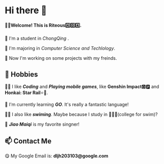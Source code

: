 <h1> Hi there 👋</h1>

<!--
**Riteous404/Riteous404** is a ✨ _special_ ✨ repository because its `README.md` (this file) appears on your GitHub profile.

Here are some ideas to get you started:

- 🔭 I’m currently working on ...
- 🌱 I’m currently learning ...
- 👯 I’m looking to collaborate on ...
- 🤔 I’m looking for help with ...
- 💬 Ask me about ...
- 📫 How to reach me: ...
- 😄 Pronouns: ...
- ⚡ Fun fact: ...
-->
<h4>🙋‍♂️Welcome! This is Riteous4️⃣0️⃣4️⃣.</h4>
<p>📌 I'm a student in <I>ChongQing</I> .</p>
<p>📌 I'm majoring in <I>Computer Science and Techlology</I>.</p>
<p>🔭 Now I'm working on some projects with my freinds.</p>

<h2>🌈 Hobbies</h2>
<p>👨‍💻 I like <I><b>Coding</b></I> and <I><b>Playing mobile games</b></I>, like <b>Genshin Impact</b>🅾🅿 and <b>Honkai: Star Rail</b>⭐🚂.</p>
<p>🌱 I'm currently learning <i><b>GO</b></i>. It's really a fantastic language!</p>
<p>🏊‍♂️ I also like <i><b>swiming</b></i>. Maybe because I study in 🏊‍♂️🧱(college for swim)?</p>
<p>💙 <i><b>Jiao Maiqi</b></i> is my favorite singner!</p>

<h2>📫 Contact Me</h2>
<p>😋 My Google Email is: <b>dljh203103@google.com</b></p>



